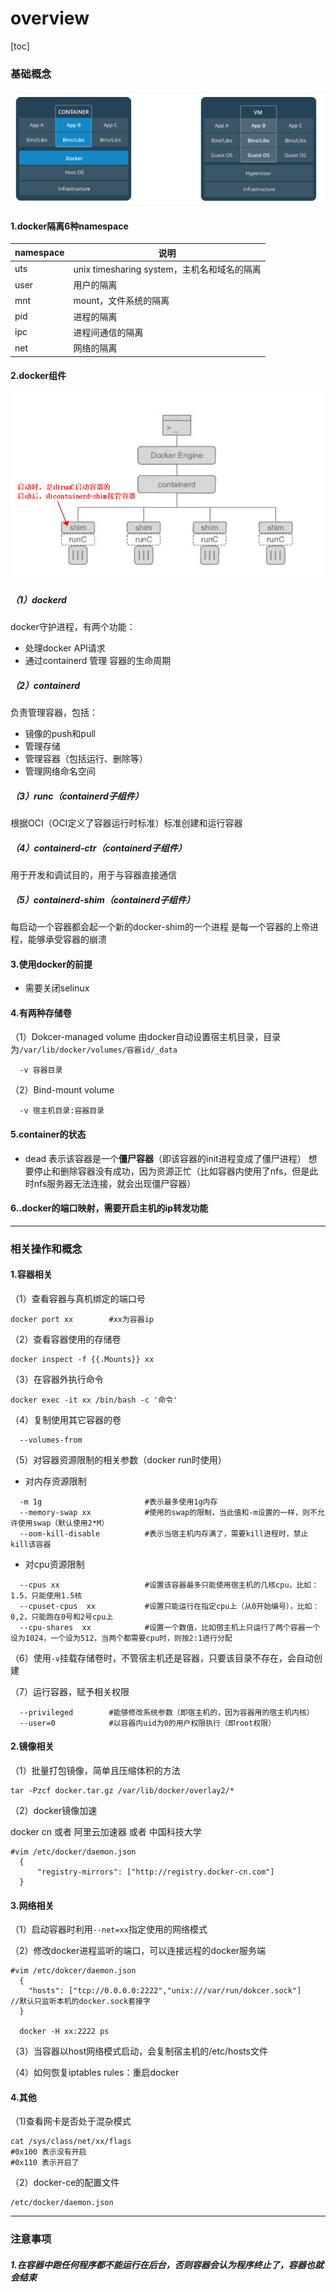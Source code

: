 # overview

[toc]

### 基础概念

![](./imgs/overview_01.png)

#### 1.docker隔离6种namespace
|namespace|说明|
|-|-|
|uts|unix timesharing system，主机名和域名的隔离|
|user|用户的隔离|
|mnt|mount，文件系统的隔离|
|pid|进程的隔离|
|ipc|进程间通信的隔离|
|net|网络的隔离|

#### 2.docker组件
![](./imgs/overview_02.png)
##### （1）dockerd
docker守护进程，有两个功能：
* 处理docker API请求
* 通过containerd 管理 容器的生命周期

##### （2）containerd
负责管理容器，包括：
* 镜像的push和pull
* 管理存储
* 管理容器（包括运行、删除等）
* 管理网络命名空间

##### （3）runc（containerd子组件）
根据OCI（OCI定义了容器运行时标准）标准创建和运行容器

##### （4）containerd-ctr（containerd子组件）
用于开发和调试目的，用于与容器直接通信

##### （5）containerd-shim（containerd子组件）
每启动一个容器都会起一个新的docker-shim的一个进程
是每一个容器的上帝进程，能够承受容器的崩溃

#### 3.使用docker的前提
* 需要关闭selinux

#### 4.有两种存储卷
（1）Dokcer-managed volume
由docker自动设置宿主机目录，目录为`/var/lib/docker/volumes/容器id/_data`
```shell
  -v 容器目录
```

（2）Bind-mount volume
```shell
  -v 宿主机目录:容器目录
```

#### 5.container的状态
* dead
表示该容器是一个**僵尸容器**（即该容器的init进程变成了僵尸进程）
想要停止和删除容器没有成功，因为资源正忙（比如容器内使用了nfs，但是此时nfs服务器无法连接，就会出现僵尸容器）

#### 6..docker的端口映射，需要开启主机的ip转发功能

***

### 相关操作和概念
#### 1.容器相关
（1）查看容器与真机绑定的端口号
```shell
docker port xx        #xx为容器ip
```

（2）查看容器使用的存储卷
```shell
docker inspect -f {{.Mounts}} xx		
```

（3）在容器外执行命令
```shell
docker exec -it xx /bin/bash -c '命令'
```
（4）复制使用其它容器的卷
```shell
  --volumes-from
```

（5）对容器资源限制的相关参数（docker run时使用）

* 对内存资源限制
```shell
  -m 1g                       #表示最多使用1g内存
  --memory-swap xx            #使用的swap的限制，当此值和-m设置的一样，则不允许使用swap（默认使用2*M）
  --oom-kill-disable          #表示当宿主机内存满了，需要kill进程时，禁止kill该容器
```

* 对cpu资源限制
```shell
  --cpus xx                   #设置该容器最多只能使用宿主机的几核cpu，比如：1.5，只能使用1.5核
  --cpuset-cpus  xx           #设置只能运行在指定cpu上（从0开始编号），比如：0,2，只能跑在0号和2号cpu上
  --cpu-shares  xx            #设置一个数值，比如宿主机上只运行了两个容器一个设为1024，一个设为512，当两个都需要cpu时，则按2:1进行分配
```

（6）使用`-v`挂载存储卷时，不管宿主机还是容器，只要该目录不存在，会自动创建

（7）运行容器，赋予相关权限
```shell
  --privileged        #能够修改系统参数（即宿主机的，因为容器用的宿主机内核）
  --user=0            #以容器内uid为0的用户权限执行（即root权限）
```

#### 2.镜像相关
（1）批量打包镜像，简单且压缩体积的方法
```shell
tar -Pzcf docker.tar.gz /var/lib/docker/overlay2/*
```
（2）docker镜像加速

docker cn 或者 阿里云加速器 或者 中国科技大学
```shell
#vim /etc/docker/daemon.json
  {
      "registry-mirrors": ["http://registry.docker-cn.com"]
  }
```

#### 3.网络相关
（1）启动容器时利用`--net=xx`指定使用的网络模式

（2）修改docker进程监听的端口，可以连接远程的docker服务端
```shell
#vim /etc/dokcer/daemon.json
  {
    "hosts": ["tcp://0.0.0.0:2222","unix:///var/run/dokcer.sock"]         //默认只监听本机的docker.sock套接字
  }

  docker -H xx:2222 ps
```

（3）当容器以host网络模式启动，会复制宿主机的/etc/hosts文件

（4）如何恢复iptables rules：重启docker

#### 4.其他

（1)查看网卡是否处于混杂模式
```shell
cat /sys/class/net/xx/flags
#0x100 表示没有开启
#0x110 表示开启了
```
（2）docker-ce的配置文件
```shell
/etc/docker/daemon.json
```

***

### 注意事项
##### 1.在容器中跑任何程序都不能运行在后台，否则容器会认为程序终止了，容器也就会结束
